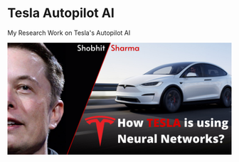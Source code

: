 # Tesla Autopilot AI
My Research Work on Tesla's Autopilot AI

![Tesla Autopilot AI Cover](/Images/Cover.png)
